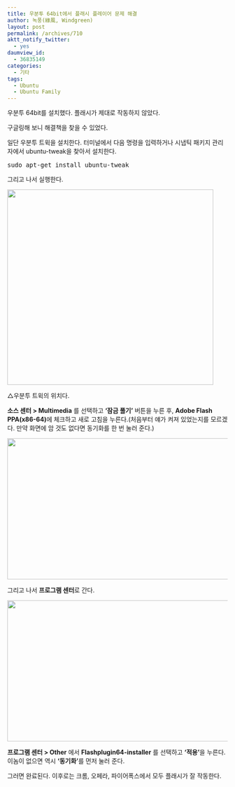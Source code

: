 ```yaml
---
title: 우분투 64bit에서 플래시 플레이어 문제 해결
author: 녹풍(綠風, Windgreen)
layout: post
permalink: /archives/710
aktt_notify_twitter:
  - yes
daumview_id:
  - 36835149
categories:
  - 기타
tags:
  - Ubuntu
  - Ubuntu Family
---
```

우분투 64bit를 설치했다. 플래시가 제대로 작동하지 않았다. 

구글링해 보니 해결책을 찾을 수 있었다. 

일단 우분투 트윅을 설치한다. 터미널에서 다음 명령을 입력하거나 시냅틱 패키지 관리자에서 ubuntu-tweak을 찾아서 설치한다.

<pre class="brush:plain">sudo apt-get install ubuntu-tweak</pre>

그리고 나서 실행한다.

<div style="width: 481px" class="wp-caption aligncenter">
  <img src="http://dl.dropboxusercontent.com/u/15546257/blog/mytory/old-images/1/cfile9.uf.124BC34E4D4BC95723F06C.png" width="471" height="446" alt="" /><p class="wp-caption-text">
    △우분투 트윅의 위치다.
  </p>
</div>

<span style="font-weight: bold;">소스 센터 > Multimedia</span> 를 선택하고 <span style="font-weight: bold;">&#8216;잠금 풀기&#8217;</span> 버튼을 누른 후, <span style="font-weight: bold;">Adobe Flash PPA(x86-64)</span>에 체크하고 새로 고침을 누른다.(처음부터 얘가 켜져 있었는지를 모르겠다. 만약 화면에 암 것도 없다면 동기화를 한 번 눌러 준다.)

<img src="http://dl.dropboxusercontent.com/u/15546257/blog/mytory/old-images/1/cfile25.uf.111727594D4BC957153637.png" class="aligncenter" width="580" height="322" alt="" />

그리고 나서 <span style="font-weight: bold;">프로그램 센터</span>로 간다.

<img src="http://dl.dropboxusercontent.com/u/15546257/blog/mytory/old-images/1/cfile5.uf.1759A44F4D4BC95718B0C0.png" class="aligncenter" width="580" height="322" alt="" />

<span style="font-weight: bold;">프로그램 센터 > Other</span> 에서 <span style="font-weight: bold;">Flashplugin64-installer</span> 를 선택하고 <span style="font-weight: bold;">&#8216;적용&#8217;</span>을 누른다. 이놈이 없으면 역시 <span style="font-weight: bold;">&#8216;동기화&#8217;</span>를 먼저 눌러 준다.

그러면 완료된다. 이후로는 크롬, 오페라, 파이어폭스에서 모두 플래시가 잘 작동한다.